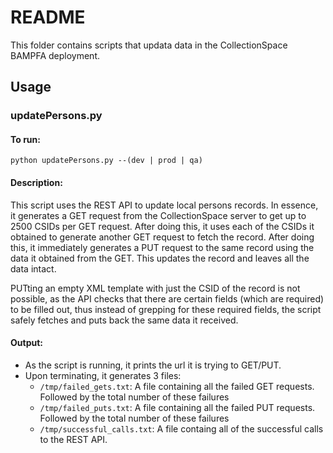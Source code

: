 # README

This folder contains scripts that updata data in the CollectionSpace BAMPFA deployment.

## Usage
### updatePersons.py
#### To run: 
    python updatePersons.py --(dev | prod | qa) 
    

#### Description:
This script uses the REST API to update local persons records. In essence, it generates a GET request from the CollectionSpace server to get up to 2500 CSIDs per GET request. After doing this, it uses each of the CSIDs it obtained to generate another GET request to fetch the record. After doing this, it immediately generates a PUT request to the same record using the data it obtained from the GET. This updates the record and leaves all the data intact. 

PUTting an empty XML template with just the CSID of the record is not possible, as the API checks that there are certain fields (which are required) to be filled out, thus instead of grepping for these required fields, the script safely fetches and puts back the same data it received.

#### Output:
- As the script is running, it prints the url it is trying to GET/PUT. 
- Upon terminating, it generates 3 files:
    - `/tmp/failed_gets.txt`: A file containing all the failed GET requests. Followed by the total number of these failures 
    - `/tmp/failed_puts.txt`: A file containing all the failed PUT requests. Followed by the total number of these failures 
    - `/tmp/successful_calls.txt`: A file containg all of the successful calls to the REST API.
